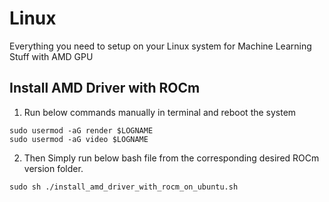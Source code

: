 # Linux
Everything you need to setup on your Linux system for Machine Learning Stuff with AMD GPU

## Install AMD Driver with ROCm

1. Run below commands manually in terminal and reboot the system

```
sudo usermod -aG render $LOGNAME
sudo usermod -aG video $LOGNAME
```
2. Then Simply run below bash file from the corresponding desired ROCm version folder.
```
sudo sh ./install_amd_driver_with_rocm_on_ubuntu.sh
```
